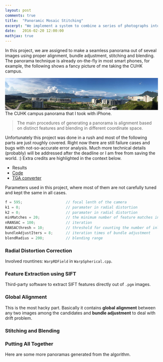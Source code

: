 ```yaml
---
layout: post
comments: true
title:  "Panoramic Mosaic Stitching"
excerpt: "We implement a system to combine a series of photographs into a panorama. The software will automatically align the photographs based on their overlap and relative positions and blend the resultant photos into a single seamless panorama."
date:   2016-02-20 12:00:00
mathjax: true
---
```


In this project, we are assigned to make a seamless panorama out of seveal images using proper alignment, bundle adjustment, stitching and blending. The panorama technique is already on-the-fly in most smart phones, for example, the following shows a fancy picture of me taking the CUHK campus.

<div class="imgcap">
<img src="/assets/pano/cuhkpano.jpg">
<div class="thecap" style="text-align:justify">The CUHK campus panorama that I took with iPhone.</div>
</div>


> The main procedures of generating a panorama is alignment based on distinct features and blending in different coordinate space.

Unfortunately this project was done in a rush and most of the following parts are just roughly covered. Right now there are still failure cases and bugs with not-so-accurate error analysis. Much more technical details (probably) will be addressed after the deadline or I am free from saving the world. :) Extra credits are highlighted in the context below.

* Results
* [Code](https://www.dropbox.com/s/igsxdam7seqxyz6/pano_code.zip?dl=0)
* [TGA converter](https://www.dropbox.com/s/u94zemdckmc9gm2/TotalImageConverter.exe?dl=0)

Parameters used in this project, where most of them are not carefully tuned and kept the same in all cases.

```javascript
f = 595;					// focal lenth of the camera
k1 = 0;						// paramater in radial distortion
k2 = 0;						// paramater in radial distortion
minMatches = 20;			// the minimum number of feature matches in two images
nRANSAC = 100;				// iteration
RANSACthresh = 10;			// threshold for counting the number of inliers
bundleAdjustIters = 8;		// iteration times of bundle adjustment
blendRadius = 200;			// blending range
```

### Radial Distortion Correction
Involved rountines: ```WarpRDField``` in ```WarpSpherical.cpp```.

### Feature Extraction using SIFT
Third-party software to extract SIFT features directly out of ```.pgm``` images.

### Global Alignment
This is the most hacky part. Basically it contains __global alignment__ between any two images among the candidates and __bundle adjustment__ to deal with drift problem.

### Stitching and Blending

### Putting All Together
Here are some more panoramas generated from the algorithm.

